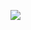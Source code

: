 
<!--
### Hi there 👋


**dunoyef/dunoyef** is a ✨ _special_ ✨ repository because its `README.md` (this file) appears on your GitHub profile.

Here are some ideas to get you started:

- 🔭 I’m currently working on ...
- 🌱 I’m currently learning ...
- 👯 I’m looking to collaborate on ...
- 🤔 I’m looking for help with ...
- 💬 Ask me about ...
- 📫 How to reach me: ...
- 😄 Pronouns: ...
- ⚡ Fun fact: ...
-->


<p align="#"><a href="https://github.com/franckdun/MDI/"> <img src="https://img.shields.io/badge/🔭-MDI-f04c0b" width="#"></a></p>
